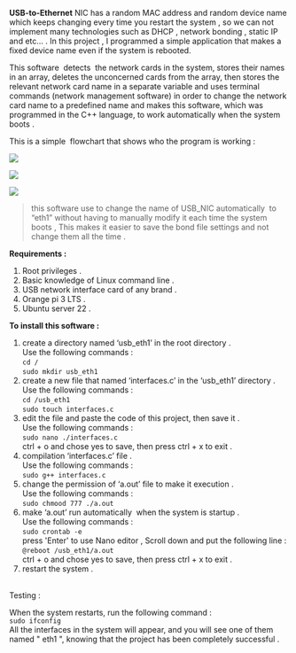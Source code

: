 **USB-to-Ethernet** NIC has a random MAC address and random device name which keeps changing every time you restart the system , so we can not implement many technologies such as DHCP , network bonding , static IP and etc... . In this project , I programmed a simple application that makes a fixed device name even if the system is rebooted. 

This software  detects  the network cards in the system, stores their names in an array, deletes the unconcerned cards from the array, then stores the relevant network card name in a separate variable and uses terminal commands (network management software) in order to change the network card name to a predefined name and makes this software, which was programmed in the C++ language, to work automatically when the system boots .

This is a simple  flowchart that shows who the program is working :

![](https://33333.cdn.cke-cs.com/kSW7V9NHUXugvhoQeFaf/images/36cb395164057f4eec163f0b74bda8f6fe70e445283df957.png)

![](https://33333.cdn.cke-cs.com/kSW7V9NHUXugvhoQeFaf/images/32b43e441533fe992e9948e967e34180291a58ac0bfca831.png)

![](https://33333.cdn.cke-cs.com/kSW7V9NHUXugvhoQeFaf/images/49f0156ec8fb1855a15641e6f15f419f2fad768543dac291.png)

> this software use to change the name of USB\_NIC automatically  to “eth1” without having to manually modify it each time the system boots , This makes it easier to save the bond file settings and not change them all the time .

**Requirements :**

1.  Root privileges .
2.  Basic knowledge of Linux command line .
3.  USB network interface card of any brand .
4.  Orange pi 3 LTS .
5.  Ubuntu server 22 .

**To install this software :**

1.  create a directory named ‘usb\_eth1’ in the root directory .  
    Use the following commands :   
    `cd /`  
    `sudo mkdir usb_eth1`
2.  create a new file that named ‘interfaces.c’ in the ‘usb\_eth1’ directory .   
    Use the following commands :  
    `cd /usb_eth1`  
    `sudo touch interfaces.c`
3.  edit the file and paste the code of this project, then save it .  
    Use the following commands :  
    `sudo nano ./interfaces.c`  
    ctrl + o and chose yes to save, then press ctrl + x to exit .
4.  compilation ‘interfaces.c’ file .  
    Use the following commands :  
    `sudo g++ interfaces.c`
5.  change the permission of ‘a.out’ file to make it execution .  
    Use the following commands :  
    `sudo chmood 777 ./a.out`
6.  make ‘a.out’ run automatically  when the system is startup .  
    Use the following commands :  
    `sudo crontab -e`  
    press 'Enter' to use Nano editor , Scroll down and put the following line :  
    `@reboot /usb_eth1/a.out`  
    ctrl + o and chose yes to save, then press ctrl + x to exit .
7.  restart the system .  
     

Testing :

When the system restarts, run the following command :  
`sudo ifconfig`  
All the interfaces in the system will appear, and you will see one of them named " eth1 ", knowing that the project has been completely successful .
